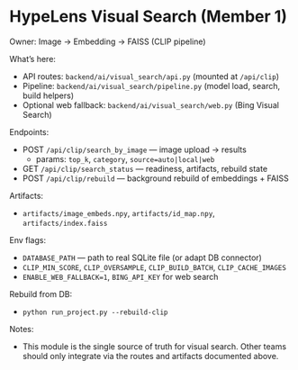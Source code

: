 # HypeLens Visual Search (Member 1)

Owner: Image → Embedding → FAISS (CLIP pipeline)

What’s here:
- API routes: `backend/ai/visual_search/api.py` (mounted at `/api/clip`)
- Pipeline: `backend/ai/visual_search/pipeline.py` (model load, search, build helpers)
- Optional web fallback: `backend/ai/visual_search/web.py` (Bing Visual Search)

Endpoints:
- POST `/api/clip/search_by_image` — image upload → results
  - params: `top_k`, `category`, `source=auto|local|web`
- GET `/api/clip/search_status` — readiness, artifacts, rebuild state
- POST `/api/clip/rebuild` — background rebuild of embeddings + FAISS

Artifacts:
- `artifacts/image_embeds.npy`, `artifacts/id_map.npy`, `artifacts/index.faiss`

Env flags:
- `DATABASE_PATH` — path to real SQLite file (or adapt DB connector)
- `CLIP_MIN_SCORE`, `CLIP_OVERSAMPLE`, `CLIP_BUILD_BATCH`, `CLIP_CACHE_IMAGES`
- `ENABLE_WEB_FALLBACK=1`, `BING_API_KEY` for web search

Rebuild from DB:
- `python run_project.py --rebuild-clip`

Notes:
- This module is the single source of truth for visual search. Other teams should only integrate via the routes and artifacts documented above.